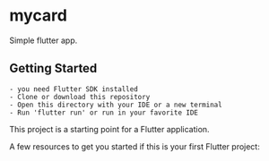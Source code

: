 # mycard

Simple flutter app.

## Getting Started

    - you need Flutter SDK installed 
    - Clone or download this repository
    - Open this directory with your IDE or a new terminal
    - Run 'flutter run' or run in your favorite IDE

This project is a starting point for a Flutter application.

A few resources to get you started if this is your first Flutter project: